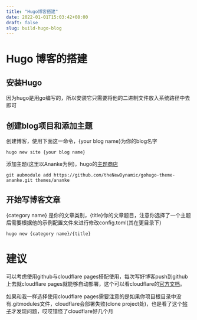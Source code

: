```yaml
---
title: "Hugo博客搭建"
date: 2022-01-01T15:03:42+08:00
draft: false
slug: build-hugo-blog
---
```


# Hugo 博客的搭建 
## 安装Hugo
因为hugo是用go编写的，所以安装它只需要将他的二进制文件放入系统路径中去即可

## 创建blog项目和添加主题
创建博客，使用下面这一命令，{your blog name}为你的blog名字
~~~
hugo new site {your blog name}
~~~
添加主题(这里以Ananke为例)，hugo的[主题商店](https://themes.gohugo.io)
~~~
git aubmodule add https://github.com/theNewDynamic/gohugo-theme-ananke.git themes/ananke
~~~
## 开始写博客文章
{category name} 是你的文章类别，{title}你的文章题目，注意你选择了一个主题后需要根据他的示例配置文件来进行修改config.toml(其在更目录下)
~~~
hugo new {category name}/{title}
~~~
# 建议
可以考虑使用github与cloudflare pages搭配使用，每次写好博客push到github上去就cloudflare pages就能够自动部署，这个可以看cloudflare的[官方文档](https://developers.cloudflare.com/pages/framework-guides/deploy-a-hugo-site)。


如果和我一样选择使用cloudflare pages需要注意的是如果你项目根目录中没有.gitmodules文件，cloudflare会部署失败(clone project处)，也是看了这个[帖子](https://community.cloudflare.com/t/error-when-deploying-to-cloudfare-pages/295522)才发现问题，哎哎错怪了cloudflare好几个月